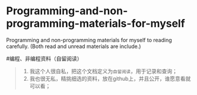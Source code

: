 Programming-and-non-programming-materials-for-myself
====================================================

Programming and non-programming materials for myself to reading carefully. (Both read and unread materials are include.)

#编程、非编程资料（自留阅读）

> 1. 我这个人很自私，把这个文档定义为`自留阅读`，用于记录和查询；
> 2. 我也很无私，精挑细选的资料，放在github上，并且公开，谁愿意看就可以看；


